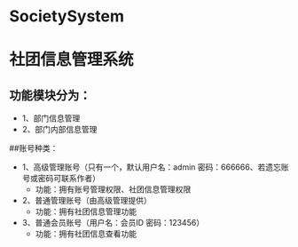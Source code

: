 # SocietySystem
# 社团信息管理系统
## 功能模块分为：
- 1、部门信息管理
- 2、部门内部信息管理

##账号种类：
- 1、高级管理账号（只有一个，默认用户名：admin 密码：666666、若遗忘账号或密码可联系作者）
	- 功能：拥有账号管理权限、社团信息管理权限
- 2、普通管理账号（由高级管理提供）
	- 功能：拥有社团信息管理功能
- 3、普通会员账号（用户名：会员ID 密码：123456）	
	- 功能：拥有社团信息查看功能

